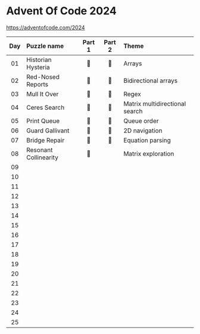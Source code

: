 # Advent Of Code 2024
https://adventofcode.com/2024

| Day | Puzzle name | Part 1 | Part 2 | Theme |
| :---: | :--- | :---: | :---: | :--- |
| 01 | Historian Hysteria | :pushpin: | :pushpin: | Arrays |
| 02 | Red-Nosed Reports | :pushpin: | :pushpin: | Bidirectional arrays |
| 03 | Mull It Over | :pushpin: | :pushpin: | Regex |
| 04 | Ceres Search | :pushpin: | :pushpin: | Matrix multidirectional search |
| 05 | Print Queue | :pushpin: | :pushpin: | Queue order |
| 06 | Guard Gallivant | :pushpin: | :pushpin: | 2D navigation |
| 07 | Bridge Repair | :pushpin: | :pushpin: | Equation parsing |
| 08 | Resonant Collinearity | :pushpin: |  | Matrix exploration |
| 09 |  |  |  | |
| 10 |  |  |  | |
| 11 |  |  |  | |
| 12 |  |  |  | |
| 13 |  |  |  | |
| 14 |  |  |  | |
| 15 |  |  |  | |
| 16 |  |  |  | |
| 17 |  |  |  | |
| 18 |  |  |  | |
| 19 |  |  |  | |
| 20 |  |  |  | |
| 21 |  |  |  | |
| 22 |  |  |  | |
| 23 |  |  |  | |
| 24 |  |  |  | |
| 25 |  |  |  | |
